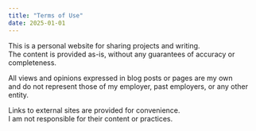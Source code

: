 ```yaml
---
title: "Terms of Use"
date: 2025-01-01
---
```


This is a personal website for sharing projects and writing.  
The content is provided as-is, without any guarantees of accuracy or completeness.  

All views and opinions expressed in blog posts or pages are my own  
and do not represent those of my employer, past employers, or any other entity.  

Links to external sites are provided for convenience.  
I am not responsible for their content or practices.
